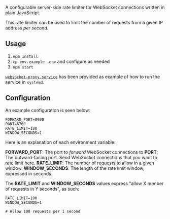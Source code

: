 A configurable server-side rate limiter for WebSocket connections written in plain JavaScript.

This rate limiter can be used to limit the number of requests from a given IP address _per second_.

## Usage

1. `npm install`
2. `cp env.example .env` and configure as needed
3. `npm start`

[`websocket-proxy.service`](https://github.com/kristianfreeman/websocket-proxy/blob/main/websocket-proxy.service) has been provided as example of how to run the service in `systemd`.

## Configuration

An example configuration is seen below:

```
FORWARD_PORT=8900
PORT=6769
RATE_LIMIT=100
WINDOW_SECONDS=1
```

Here is an explanation of each environment variable:

**FORWARD_PORT**: The port to _forward_ WebSocket connections to
**PORT**: The outward-facing port. Send WebSocket connections that you want to rate limit here.
**RATE_LIMIT**: The number of requests to allow in a given window.
**WINDOW_SECONDS**: The length of the rate limit window, expressed in seconds.

The **RATE_LIMIT** and **WINDOW_SECONDS** values express "allow X number of requests in Y seconds", as such:

```
RATE_LIMIT=100
WINDOW_SECONDS=1

# Allow 100 requests per 1 second
```
